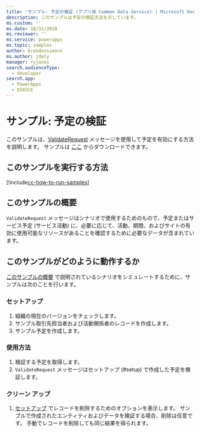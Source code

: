 ```yaml
---
title: 'サンプル: 予定の検証 (アプリ用 Common Data Service) | Microsoft Docs'
description: このサンプルは予定の検証方法を示しています。
ms.custom: ''
ms.date: 10/31/2018
ms.reviewer: ''
ms.service: powerapps
ms.topic: samples
author: brandonsimons
ms.author: jdaly
manager: ryjones
search.audienceType:
  - developer
search.app:
  - PowerApps
  - D365CE
---
```

# <a name="sample-validate-an-appointment"></a>サンプル: 予定の検証

<!-- https://docs.microsoft.com/en-us/dynamics365/customer-engagement/developer/sample-validate-appointment -->

このサンプルは、[ValidateRequest](https://docs.microsoft.com/en-us/dotnet/api/microsoft.crm.sdk.messages.validaterequest?view=dynamics-general-ce-9) メッセージを使用して予定を有効にする方法を説明します。 サンプルは [ここ](https://github.com/Microsoft/PowerApps-Samples/tree/master/cds/orgsvc/C%23/ValidateAppointment) からダウンロードできます。

## <a name="how-to-run-this-sample"></a>このサンプルを実行する方法

[!include[cc-how-to-run-samples](../../includes/cc-how-to-run-samples.md)]

## <a name="what-this-sample-does"></a>このサンプルの概要

`ValidateRequest` メッセージはシナリオで使用するためのもので、予定またはサービス予定 (サービス活動) に、必要に応じて、活動、期間、およびサイトの有効に使用可能なリソースがあることを確認するために必要なデータが含まれています。

## <a name="how-this-sample-works"></a>このサンプルがどのように動作するか

[このサンプルの概要](#what-this-sample-does) で説明されているシナリオをシミュレートするために、サンプルは次のことを行います。

### <a name="setup"></a>セットアップ

1. 組織の現在のバージョンをチェックします。
2. サンプル取引先担当者および活動関係者のレコードを作成します。
3. サンプル予定を作成します。

### <a name="demonstrate"></a>使用方法

1. 検証する予定を取得します。 
2. `ValidateRequest` メッセージはセットアップ (#setup) で作成した予定を検証します。

### <a name="clean-up"></a>クリーン アップ

1. [セットアップ](#setup) でレコードを削除するためのオプションを表示します。
    サンプルで作成されたエンティティおよびデータを検証する場合、削除は任意です。 手動でレコードを削除しても同じ結果を得られます。

